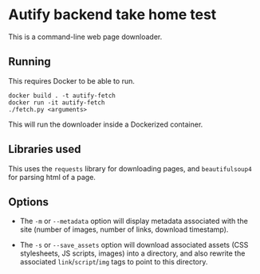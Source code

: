 # Autify backend take home test

This is a command-line web page downloader.

## Running

This requires Docker to be able to run.

```
docker build . -t autify-fetch
docker run -it autify-fetch
./fetch.py <arguments>
```

This will run the downloader inside a Dockerized container.

## Libraries used

This uses the `requests` library for downloading pages, and `beautifulsoup4` for parsing html of a page.

## Options

* The `-m` or `--metadata` option will display metadata associated with the site (number of images, number of links, download timestamp).

* The `-s` or `--save_assets` option will download associated assets (CSS stylesheets, JS scripts, images) into a directory, and also rewrite the associated `link`/`script`/`img` tags to point to this directory.

